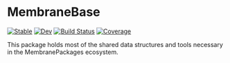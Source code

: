 # MembraneBase

[![Stable](https://img.shields.io/badge/docs-stable-blue.svg)](https://Boxylmer.github.io/MembraneBase.jl/stable/)
[![Dev](https://img.shields.io/badge/docs-dev-blue.svg)](https://Boxylmer.github.io/MembraneBase.jl/dev/)
[![Build Status](https://github.com/Boxylmer/MembraneBase.jl/actions/workflows/CI.yml/badge.svg?branch=master)](https://github.com/Boxylmer/MembraneBase.jl/actions/workflows/CI.yml?query=branch%3Amaster)
[![Coverage](https://codecov.io/gh/Boxylmer/MembraneBase.jl/branch/master/graph/badge.svg)](https://codecov.io/gh/Boxylmer/MembraneBase.jl/tree/master)



This package holds most of the shared data structures and tools necessary in the MembranePackages ecosystem.